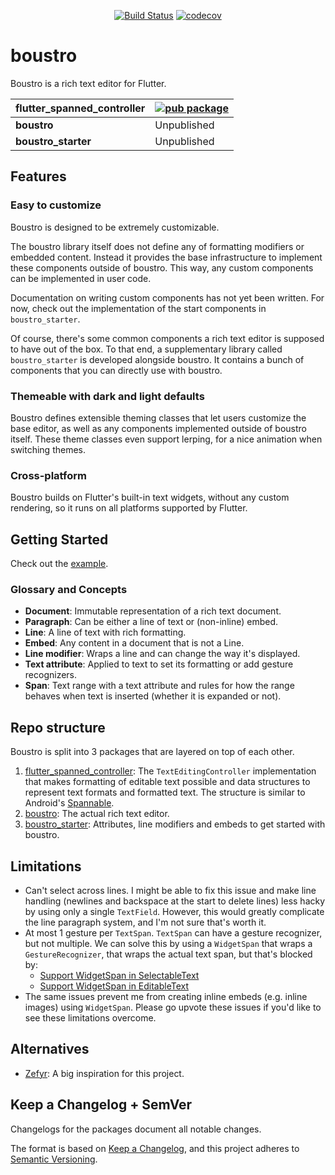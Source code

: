 
<p align="center">
  <a href="https://github.com/Jjagg/boustro/actions"><img src="https://github.com/Jjagg/boustro/workflows/Build/badge.svg" alt="Build Status"></a>
<a href="https://codecov.io/gh/Jjagg/boustro"><img src="https://codecov.io/gh/Jjagg/boustro/branch/main/graph/badge.svg" alt="codecov"></a>
</p>

# boustro

Boustro is a rich text editor for Flutter.

| **flutter_spanned_controller** | [![pub package](https://img.shields.io/pub/v/flutter_spanned_controller.svg?color=blue)](https://pub.dev/packages/flutter_spanned_controller) |
| ------------------------------ | ----------- |
| **boustro**                    | Unpublished |
| **boustro_starter**            | Unpublished |

## Features

### Easy to customize

Boustro is designed to be extremely customizable.

The boustro library itself does not define any of formatting modifiers or embedded content.
Instead it provides the base infrastructure to implement these components outside of boustro.
This way, any custom components can be implemented in user code.

Documentation on writing custom components has not yet been written. For now, check out the
implementation of the start components in `boustro_starter`.

Of course, there's some common components a rich text editor is supposed to have out of the box.
To that end, a supplementary library called `boustro_starter` is developed alongside boustro.
It contains a bunch of components that you can directly use with boustro.

### Themeable with dark and light defaults

Boustro defines extensible theming classes that let users customize the base editor,
as well as any components implemented outside of boustro itself. These theme classes
even support lerping, for a nice animation when switching themes.

### Cross-platform

Boustro builds on Flutter's built-in text widgets, without any custom rendering,
so it runs on all platforms supported by Flutter.

## Getting Started

Check out the [example](packages/boustro_starter/example).

### Glossary and Concepts

- **Document**: Immutable representation of a rich text document.
- **Paragraph**: Can be either a line of text or (non-inline) embed.
- **Line**: A line of text with rich formatting.
- **Embed**: Any content in a document that is not a Line.
- **Line modifier**: Wraps a line and can change the way it's displayed.
- **Text attribute**: Applied to text to set its formatting or add gesture recognizers.
- **Span**: Text range with a text attribute and rules for how the range behaves when text is inserted (whether it is expanded or not).

## Repo structure

Boustro is split into 3 packages that are layered on top of each other.

1. [flutter_spanned_controller](packages/flutter_spanned_controller): The
`TextEditingController` implementation that makes formatting of editable
text possible and data structures to represent text formats and formatted
text. The structure is similar to Android's [Spannable](https://developer.android.com/reference/android/text/Spannable).
1. [boustro](packages/boustro): The actual rich text editor.
1. [boustro_starter](packages/boustro_starter): Attributes, line modifiers and embeds to get started with boustro.

## Limitations

- Can't select across lines. I might be able to fix this issue and make line handling (newlines and
backspace at the start to delete lines) less hacky by using only a single `TextField`. However, this
would greatly complicate the line paragraph system, and I'm not sure that's worth it.
- At most 1 gesture per `TextSpan`. `TextSpan` can have a gesture recognizer,
but not multiple. We can solve this by using a `WidgetSpan` that wraps a `GestureRecognizer`, that wraps
the actual text span, but that's blocked by:
  - [Support WidgetSpan in SelectableText](https://github.com/flutter/flutter/issues/38474)
  - [Support WidgetSpan in EditableText](https://github.com/flutter/flutter/issues/30688)
- The same issues prevent me from creating inline embeds (e.g. inline images) using `WidgetSpan`. Please
go upvote these issues if you'd like to see these limitations overcome.

## Alternatives

- [Zefyr](https://github.com/memspace/zefyr): A big inspiration for this project.

## Keep a Changelog + SemVer

Changelogs for the packages document all notable changes.

The format is based on [Keep a Changelog](https://keepachangelog.com/en/1.0.0/),
and this project adheres to [Semantic Versioning](https://semver.org/spec/v2.0.0.html).
